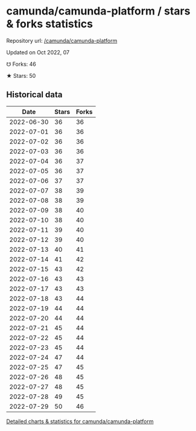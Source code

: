 # camunda/camunda-platform / stars & forks statistics

Repository url: [/camunda/camunda-platform](https://github.com/camunda/camunda-platform)

Updated on Oct 2022, 07

☋ Forks: 46

★ Stars: 50

## Historical data
| Date | Stars | Forks |
|------|-------|-------|
| 2022-06-30 | 36 | 36 | 
| 2022-07-01 | 36 | 36 | 
| 2022-07-02 | 36 | 36 | 
| 2022-07-03 | 36 | 36 | 
| 2022-07-04 | 36 | 37 | 
| 2022-07-05 | 36 | 37 | 
| 2022-07-06 | 37 | 37 | 
| 2022-07-07 | 38 | 39 | 
| 2022-07-08 | 38 | 39 | 
| 2022-07-09 | 38 | 40 | 
| 2022-07-10 | 38 | 40 | 
| 2022-07-11 | 39 | 40 | 
| 2022-07-12 | 39 | 40 | 
| 2022-07-13 | 40 | 41 | 
| 2022-07-14 | 41 | 42 | 
| 2022-07-15 | 43 | 42 | 
| 2022-07-16 | 43 | 43 | 
| 2022-07-17 | 43 | 43 | 
| 2022-07-18 | 43 | 44 | 
| 2022-07-19 | 44 | 44 | 
| 2022-07-20 | 44 | 44 | 
| 2022-07-21 | 45 | 44 | 
| 2022-07-22 | 45 | 44 | 
| 2022-07-23 | 45 | 44 | 
| 2022-07-24 | 47 | 44 | 
| 2022-07-25 | 47 | 45 | 
| 2022-07-26 | 48 | 45 | 
| 2022-07-27 | 48 | 45 | 
| 2022-07-28 | 49 | 45 | 
| 2022-07-29 | 50 | 46 | 


[Detailed charts & statistics for camunda/camunda-platform](https://reviewgithub.com/rep/camunda/camunda-platform)
